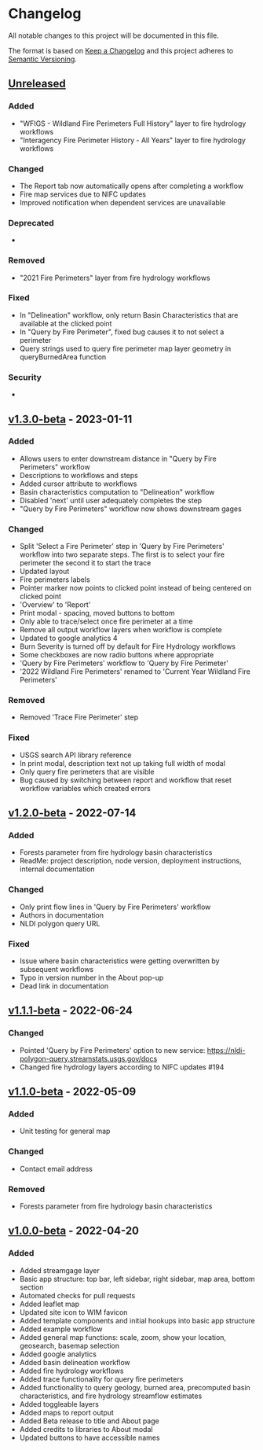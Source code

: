 # Changelog

All notable changes to this project will be documented in this file.

The format is based on [Keep a Changelog](http://keepachangelog.com/en/1.0.0/)
and this project adheres to [Semantic Versioning](http://semver.org/spec/v2.0.0.html).


## [Unreleased](https://github.com/USGS-WiM/StreamStats-National/tree/dev)

### Added 

- "WFIGS - Wildland Fire Perimeters Full History" layer to fire hydrology workflows
- "Interagency Fire Perimeter History - All Years" layer to fire hydrology workflows

### Changed  

- The Report tab now automatically opens after completing a workflow
- Fire map services due to NIFC updates
- Improved notification when dependent services are unavailable

### Deprecated 

-

### Removed 

- "2021 Fire Perimeters" layer from fire hydrology workflows

### Fixed  

- In "Delineation" workflow, only return Basin Characteristics that are available at the clicked point
- In "Query by Fire Perimeter", fixed bug causes it to not select a perimeter
- Query strings used to query fire perimeter map layer geometry in queryBurnedArea function

### Security  

- 
## [v1.3.0-beta](https://github.com/USGS-WiM/StreamStats-National/releases/tag/v1.3.0-beta) - 2023-01-11

### Added 

- Allows users to enter downstream distance in "Query by Fire Perimeters" workflow
- Descriptions to workflows and steps
- Added cursor attribute to workflows
- Basin characteristics computation to "Delineation" workflow
- Disabled 'next' until user adequately completes the step
- "Query by Fire Perimeters" workflow now shows downstream gages

### Changed  

- Split 'Select a Fire Perimeter' step in 'Query by Fire Perimeters' workflow into two separate steps. The first is to select your fire perimeter the second it to start the trace
- Updated layout
- Fire perimeters labels 
- Pointer marker now points to clicked point instead of being centered on clicked point
- 'Overview' to 'Report'
- Print modal - spacing, moved buttons to bottom
- Only able to trace/select once fire perimeter at a time
- Remove all output workflow layers when workflow is complete
- Updated to google analytics 4
- Burn Severity is turned off by default for Fire Hydrology workflows
- Some checkboxes are now radio buttons where appropriate
- 'Query by Fire Perimeters' workflow to 'Query by Fire Perimeter' 
- '2022 Wildland Fire Perimeters' renamed to 'Current Year Wildland Fire Perimeters'
### Removed 

- Removed 'Trace Fire Perimeter' step

### Fixed  

- USGS search API library reference
- In print modal, description text not up taking full width of modal
- Only query fire perimeters that are visible
- Bug caused by switching between report and workflow that reset workflow variables which created errors

## [v1.2.0-beta](https://github.com/USGS-WiM/StreamStats-National/releases/tag/v1.2.0-beta) - 2022-07-14

### Added 

- Forests parameter from fire hydrology basin characteristics 
- ReadMe: project description, node version, deployment instructions, internal documentation

### Changed  

- Only print flow lines in 'Query by Fire Perimeters' workflow
- Authors in documentation
- NLDI polygon query URL

### Fixed  

- Issue where basin characteristics were getting overwritten by subsequent workflows
- Typo in version number in the About pop-up
- Dead link in documentation

## [v1.1.1-beta](https://github.com/USGS-WiM/StreamStats-National/releases/tag/v1.1.1-beta) - 2022-06-24


### Changed

-   Pointed 'Query by Fire Perimeters' option to new service: https://nldi-polygon-query.streamstats.usgs.gov/docs
-   Changed fire hydrology layers according to NIFC updates #194
 

## [v1.1.0-beta](https://github.com/USGS-WiM/StreamStats-National/releases/tag/v1.1.0-beta) - 2022-05-09

### Added

- Unit testing for general map 

### Changed

-   Contact email address

### Removed

-   Forests parameter from fire hydrology basin characteristics 

## [v1.0.0-beta](https://github.com/USGS-WiM/StreamStats-National/releases/tag/v1.0.0-beta) - 2022-04-20

### Added

-   Added streamgage layer
-   Basic app structure: top bar, left sidebar, right sidebar, map area, bottom section
-   Automated checks for pull requests
-   Added leaflet map
-   Updated site icon to WIM favicon
-   Added template components and initial hookups into basic app structure
-   Added example workflow
-   Added general map functions: scale, zoom, show your location, geosearch, basemap selection
-   Added google analytics
-   Added basin delineation workflow
-   Added fire hydrology workflows
-   Added trace functionality for query fire perimeters
-   Added functionality to query geology, burned area, precomputed basin characteristics, and fire hydrology streamflow estimates
-   Added toggleable layers
-   Added maps to report output
-   Added Beta release to title and About page
-   Added credits to libraries to About modal
-   Updated buttons to have accessible names

